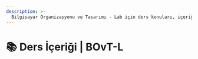 ```yaml
---
description: >-
  Bilgisayar Organizasyonu ve Tasarımı - Lab için ders konuları, içeriği veya notları
---
```


# 📚 Ders İçeriği \| BOvT-L
